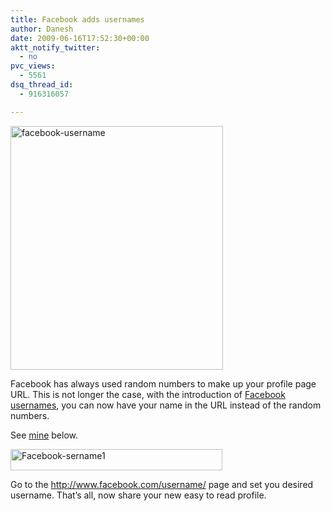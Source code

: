 ```yaml
---
title: Facebook adds usernames
author: Danesh
date: 2009-06-16T17:52:30+00:00
aktt_notify_twitter:
  - no
pvc_views:
  - 5561
dsq_thread_id:
  - 916316057

---
```

[<img loading="lazy" class="alignnone size-full wp-image-1515" title="facebook-username" src="/wp-content/uploads/2009/06/facebook-username.png" alt="facebook-username" width="340" height="390" />][1]

Facebook has always used random numbers to make up your profile page URL. This is not longer the case, with the introduction of [Facebook usernames][2], you can now have your name in the URL instead of the random numbers.

See [mine][3] below.

[<img loading="lazy" class="alignnone size-full wp-image-1514" title="Facebook-sername1" src="/wp-content/uploads/2009/06/Facebook-sername1.png" alt="Facebook-sername1" width="339" height="34" />][4]

Go to the <http://www.facebook.com/username/> page and set you desired username. That&#8217;s all, now share your new easy to read profile.

 [1]: /wp-content/uploads/2009/06/facebook-username.png
 [2]: http://blog.facebook.com/blog.php?post=90316352130
 [3]: http://www.facebook.com/danesh.manoharan
 [4]: /wp-content/uploads/2009/06/Facebook-sername1.png